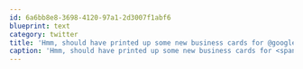 ```yaml
---
id: 6a6bb8e8-3698-4120-97a1-2d3007f1abf6
blueprint: text
category: twitter
title: 'Hmm, should have printed up some new business cards for @googleio next week.  Whats your turn-around time @kiPRINT ?'
caption: 'Hmm, should have printed up some new business cards for <span class="username username_linked">@<a href="https://twitter.com/googleio" title="Google I/O">googleio</a></span> next week.  Whats your turn-around time <span class="username username_linked">@<a href="https://twitter.com/kiPRINT" title="Kelowna InstaPrint">kiPRINT</a></span> ?'
---
```

